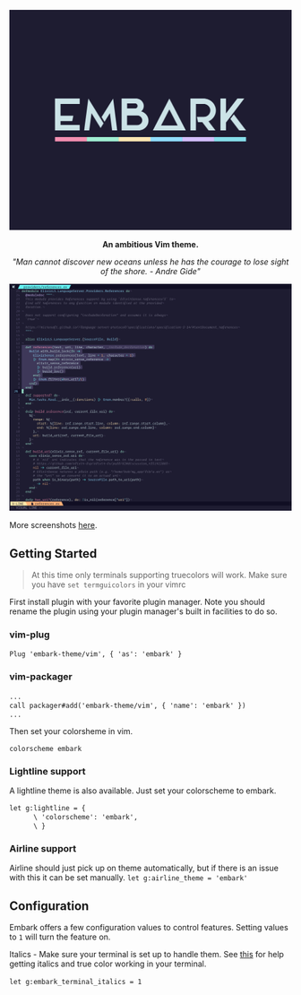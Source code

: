 <p align="center"><img src="Embark.svg" alt="Embark Logo"/></p>

<p align="center"><strong>An ambitious Vim theme.</strong></p>

<p align="center"><em>"Man cannot discover new oceans unless he has the courage to lose sight of the shore. - Andre Gide"</em></p>

![embark screenshot](./embark-screenshot.png)

More screenshots [here](https://github.com/embark-theme/vim/wiki/Screenshots).

## Getting Started

> At this time only terminals supporting truecolors will work. Make sure you have `set termguicolors` in your vimrc

First install plugin with your favorite plugin manager. Note you should rename the plugin using your plugin manager's built in facilities to do so.

### vim-plug
```
Plug 'embark-theme/vim', { 'as': 'embark' }
```

### vim-packager
```
...
call packager#add('embark-theme/vim', { 'name': 'embark' })
...
```

Then set your colorsheme in vim.
```
colorscheme embark
```

### Lightline support

A lightline theme is also available. Just set your colorscheme to embark.

```
let g:lightline = {
      \ 'colorscheme': 'embark',
      \ }
```

### Airline support

Airline should just pick up on theme automatically, but if there is an issue with this it can be set manually.
`let g:airline_theme = 'embark'`

## Configuration

Embark offers a few configuration values to control features. Setting values to `1` will turn the feature on.

Italics - Make sure your terminal is set up to handle them. See [this](https://medium.com/@dubistkomisch/how-to-actually-get-italics-and-true-colour-to-work-in-iterm-tmux-vim-9ebe55ebc2be) for help getting italics and true color working in your terminal.

`let g:embark_terminal_italics = 1`

